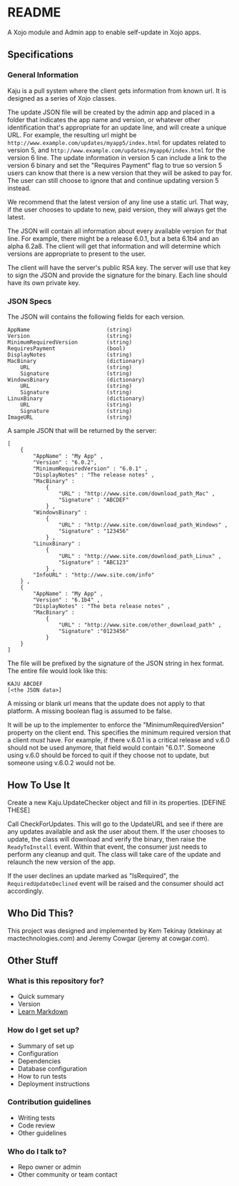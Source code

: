 # README

A Xojo module and Admin app to enable self-update in Xojo apps.

## Specifications

### General Information

Kaju is a pull system where the client gets information from known url. It is designed as a series of Xojo classes.

The update JSON file will be created by the admin app and placed in a folder that indicates the app name and version, or whatever other identification that's appropriate for an update line, and will create a unique URL. For example, the resulting url might be `http://www.example.com/updates/myapp5/index.html` for updates related to version 5, and `http://www.example.com/updates/myapp6/index.html` for the version 6 line. The update information in version 5 can include a link to the version 6 binary and set the "Requires Payment" flag to true so version 5 users can know that there is a new version that they will be asked to pay for. The user can still choose to ignore that and continue updating version 5 instead.

We recommend that the latest version of any line use a static url. That way, if the user chooses to update to new, paid version, they will always get the latest.

The JSON will contain all information about every available version for that line. For example, there might be a release 6.0.1, but a beta 6.1b4 and an alpha 6.2a8. The client will get that information and will determine which versions are appropriate to present to the user.

The client will have the server's public RSA key. The server will use that key to sign the JSON and provide the signature for the binary. Each line should have its own private key.

### JSON Specs

The JSON will contains the following fields for each version.

	AppName                        (string)
	Version                        (string)
	MinimumRequiredVersion         (string)
	RequiresPayment                (bool)
	DisplayNotes                   (string)
	MacBinary                      (dictionary)
		URL                        (string)
		Signature                  (string)
	WindowsBinary                  (dictionary)
		URL                        (string)
		Signature                  (string)
	LinuxBinary                    (dictionary)
		URL                        (string)
		Signature                  (string)
	ImageURL                       (string)

A sample JSON that will be returned by the server:

	[
		{
			"AppName" : "My App" ,
			"Version" : "6.0.2",
			"MinimumRequiredVersion" : "6.0.1" ,
			"DisplayNotes" : "The release notes" ,
			"MacBinary" :
				{
					"URL" : "http://www.site.com/download_path_Mac" ,
					"Signature" : "ABCDEF"
				} ,
			"WindowsBinary" :
				{
					"URL" : "http://www.site.com/download_path_Windows" ,
					"Signature" : "123456"
				} ,
			"LinuxBinary" :
				{
					"URL" : "http://www.site.com/download_path_Linux" ,
					"Signature" : "ABC123"
				} ,
			"InfoURL" : "http://www.site.com/info"
		} ,
		{
			"AppName" : "My App" ,
			"Version" : "6.1b4" ,
			"DisplayNotes" : "The beta release notes" ,
			"MacBinary" : 
				{
					"URL" : "http://www.site.com/other_download_path" ,
					"Signature" :"0123456"
				} 
		}
	] 

The file will be prefixed by the signature of the JSON string in hex format. The entire file would look like this:

	KAJU ABCDEF
	[<the JSON data>]

A missing or blank url means that the update does not apply to that platform. A missing boolean flag is assumed to be false.

It will be up to the implementer to enforce the "MinimumRequiredVersion" property on the client end. This specifies the minimum required version that a client *must* have. For example, if there v.6.0.1 is a critical release and v.6.0 should not be used anymore, that field would contain "6.0.1". Someone using v.6.0 should be forced to quit if they choose not to update, but someone using v.6.0.2 would not be.

## How To Use It

Create a new Kaju.UpdateChecker object and fill in its properties. [DEFINE THESE]

Call CheckForUpdates. This will go to the UpdateURL and see if there are any updates available and ask the user about them. If the user chooses to update, the class will download and verify the binary, then raise the `ReadyToInstall` event. Within that event, the consumer just needs to perform any cleanup and quit. The class will take care of the update and relaunch the new version of the app.

If the user declines an update marked as "IsRequired", the `RequiredUpdateDeclined` event will be raised and the consumer should act accordingly.

## Who Did This?

This project was designed and implemented by Kem Tekinay (ktekinay at mactechnologies.com) and Jeremy Cowgar (jeremy at cowgar.com).


## Other Stuff

### What is this repository for?

* Quick summary
* Version
* [Learn Markdown](https://bitbucket.org/tutorials/markdowndemo)

### How do I get set up?

* Summary of set up
* Configuration
* Dependencies
* Database configuration
* How to run tests
* Deployment instructions

### Contribution guidelines

* Writing tests
* Code review
* Other guidelines

### Who do I talk to?

* Repo owner or admin
* Other community or team contact